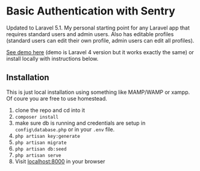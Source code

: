 # Basic Authentication with Sentry

Updated to Laravel 5.1. My personal starting point for any Laravel app that requires standard users and admin users. Also has editable profiles (standard users can edit their own profile, admin users can edit all profiles).

[See demo here](http://authdemo.andremadarang.com/) (demo is Laravel 4 version but it works exactly the same) or install locally with instructions below.

## Installation

This is just local installation using something like MAMP/WAMP or xampp. Of coure you are free to use homestead.

1. clone the repo and cd into it
2. `composer install`
3. make sure db is running and credentials are setup in `config\database.php` or in your `.env` file.
4. `php artisan key:generate`
5. `php artisan migrate`
6. `php artisan db:seed`
7. `php artisan serve`
8. Visit [localhost:8000](http://localhost:8000) in your browser
